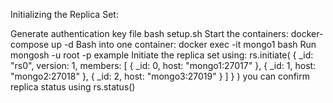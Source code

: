 Initializing the Replica Set:

Generate authentication key file bash setup.sh
Start the containers: docker-compose up -d
Bash into one container: docker exec -it mongo1 bash
Run mongosh -u root -p example
Initiate the replica set using:
 rs.initiate(
  {
    _id: "rs0",
    version: 1,
    members: [
      { _id: 0, host: "mongo1:27017" },
      { _id: 1, host: "mongo2:27018" },
      { _id: 2, host: "mongo3:27019" }
    ]
  }
)
you can confirm replica status using rs.status()